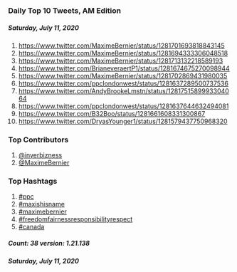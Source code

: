 ### Daily Top 10 Tweets, AM Edition
##### Saturday, July 11, 2020
 1) https://www.twitter.com/MaximeBernier/status/1281701693818843145
 2) https://www.twitter.com/MaximeBernier/status/1281694333306048518
 3) https://www.twitter.com/MaximeBernier/status/1281713132218589193
 4) https://www.twitter.com/BrianeveraertP1/status/1281674675270098944
 5) https://www.twitter.com/MaximeBernier/status/1281702869431980035
 6) https://www.twitter.com/ppclondonwest/status/1281637289500737536
 7) https://www.twitter.com/AndyBrookeLmstn/status/1281751589993304064
 8) https://www.twitter.com/ppclondonwest/status/1281637644632494081
 9) https://www.twitter.com/B32Boo/status/1281661608331300867
10) https://www.twitter.com/DryasYounger1/status/1281579437750968320

### Top Contributors
  1) [@inyerbizness](https://www.twitter.com/inyerbizness)
  2) [@MaximeBernier](https://www.twitter.com/MaximeBernier)


### Top Hashtags

  1) [#ppc](https://www.twitter.com/hashtag/ppc)
  2) [#maxishisname](https://www.twitter.com/hashtag/maxishisname)
  3) [#maximebernier](https://www.twitter.com/hashtag/maximebernier)
  4) [#freedomfairnessresponsibilityrespect](https://www.twitter.com/hashtag/freedomfairnessresponsibilityrespect)
  5) [#canada](https://www.twitter.com/hashtag/canada)

##### Count: 38	version: 1.21.138
##### Saturday, July 11, 2020

